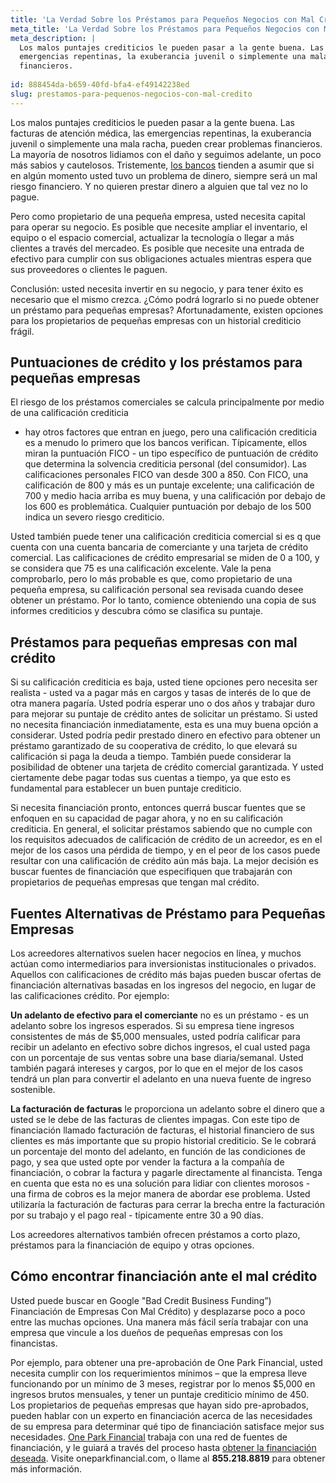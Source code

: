 ```yaml
---
title: 'La Verdad Sobre los Préstamos para Pequeños Negocios con Mal Crédito'
meta_title: 'La Verdad Sobre los Préstamos para Pequeños Negocios con Mal Crédito'
meta_description: |
  Los malos puntajes crediticios le pueden pasar a la gente buena. Las facturas de atención médica, las
  emergencias repentinas, la exuberancia juvenil o simplemente una mala racha, pueden crear problemas
  financieros.
  
id: 888454da-b659-40fd-bfa4-ef49142238ed
slug: prestamos-para-pequenos-negocios-con-mal-credito
---
```

Los malos puntajes crediticios le pueden pasar a la gente buena. Las facturas de atención médica, las
emergencias repentinas, la exuberancia juvenil o simplemente una mala racha, pueden crear problemas
financieros. La mayoría de nosotros lidiamos con el daño y seguimos adelante, un poco más sabios y
cautelosos. Tristemente, [los bancos](https://www.oneparkfinancial.com/es/articulos/porque-el-banco-nego-el-prestamo-de-su-pequena-empresa) tienden a asumir que si en algún momento usted tuvo un problema
de dinero, siempre será un mal riesgo financiero. Y no quieren prestar dinero a alguien que tal vez no lo
pague.
 
Pero como propietario de una pequeña empresa, usted necesita capital para operar su negocio. Es
posible que necesite ampliar el inventario, el equipo o el espacio comercial, actualizar la tecnología o
llegar a más clientes a través del mercadeo. Es posible que necesite una entrada de efectivo para
cumplir con sus obligaciones actuales mientras espera que sus proveedores o clientes le paguen.

Conclusión: usted necesita invertir en su negocio, y para tener éxito es necesario que el mismo crezca.
¿Cómo podrá lograrlo si no puede obtener un préstamo para pequeñas empresas? Afortunadamente,
existen opciones para los propietarios de pequeñas empresas con un historial crediticio frágil.

## Puntuaciones de crédito y los préstamos para pequeñas empresas


El riesgo de los préstamos comerciales se calcula principalmente por medio de una calificación crediticia
- hay otros factores que entran en juego, pero una calificación crediticia es a menudo lo primero que los
bancos verifican. Típicamente, ellos miran la puntuación FICO - un tipo específico de puntuación de
crédito que determina la solvencia crediticia personal (del consumidor). Las calificaciones personales
FICO van desde 300 a 850. Con FICO, una calificación de 800 y más es un puntaje excelente; una
calificación de 700 y medio hacia arriba es muy buena, y una calificación por debajo de los 600 es
problemática. Cualquier puntuación por debajo de los 500 indica un severo riesgo crediticio.

Usted también puede tener una calificación crediticia comercial si es q que cuenta con una cuenta
bancaria de comerciante y una tarjeta de crédito comercial. Las calificaciones de crédito empresarial se
miden de 0 a 100, y se considera que 75 es una calificación excelente. Vale la pena comprobarlo, pero lo
más probable es que, como propietario de una pequeña empresa, su calificación personal sea revisada
cuando desee obtener un préstamo. Por lo tanto, comience obteniendo una copia de sus informes
crediticios y descubra cómo se clasifica su puntaje.

## Préstamos para pequeñas empresas con mal crédito


Si su calificación crediticia es baja, usted tiene opciones pero necesita ser realista - usted va a pagar más
en cargos y tasas de interés de lo que de otra manera pagaría. Usted podría esperar uno o dos años y
trabajar duro para mejorar su puntaje de crédito antes de solicitar un préstamo. Si usted no necesita
financiación inmediatamente, esta es una muy buena opción a considerar. Usted podría pedir prestado
dinero en efectivo para obtener un préstamo garantizado de su cooperativa de crédito, lo que elevará su
calificación si paga la deuda a tiempo. También puede considerar la posibilidad de obtener una tarjeta
de crédito comercial garantizada. Y usted ciertamente debe pagar todas sus cuentas a tiempo, ya que
esto es fundamental para establecer un buen puntaje crediticio.

Si necesita financiación pronto, entonces querrá buscar fuentes que se enfoquen en su capacidad de
pagar ahora, y no en su calificación crediticia. En general, el solicitar préstamos sabiendo que no cumple
con los requisitos adecuados de calificación de crédito de un acreedor, es en el mejor de los casos una
pérdida de tiempo, y en el peor de los casos puede resultar con una calificación de crédito aún más baja.
La mejor decisión es buscar fuentes de financiación que especifiquen que trabajarán con propietarios de
pequeñas empresas que tengan mal crédito.

## Fuentes Alternativas de Préstamo para Pequeñas Empresas


Los acreedores alternativos suelen hacer negocios en línea, y muchos actúan como intermediarios para
inversionistas institucionales o privados. Aquellos con calificaciones de crédito más bajas pueden buscar
ofertas de financiación alternativas basadas en los ingresos del negocio, en lugar de las calificaciones
crédito. Por ejemplo:

**Un adelanto de efectivo para el comerciante** no es un préstamo - es un adelanto sobre los ingresos 
esperados. Si su empresa tiene ingresos consistentes de más de $5,000 mensuales, usted podría calificar
para recibir un adelanto en efectivo sobre dichos ingresos, el cual usted paga con un porcentaje de sus
ventas sobre una base diaria/semanal. Usted también pagará intereses y cargos, por lo que en el mejor
de los casos tendrá un plan para convertir el adelanto en una nueva fuente de ingreso sostenible.

**La facturación de facturas** le proporciona un adelanto sobre el dinero que a usted se le debe de las facturas de clientes impagas. Con este tipo de financiación llamado facturación de facturas, el historial
financiero de sus clientes es más importante que su propio historial crediticio. Se le cobrará un
porcentaje del monto del adelanto, en función de las condiciones de pago, y sea que usted opte por
vender la factura a la compañía de financiación, o cobrar la factura y pagarle directamente al financista.
Tenga en cuenta que esta no es una solución para lidiar con clientes morosos - una firma de cobros es la
mejor manera de abordar ese problema. Usted utilizaría la facturación de facturas para cerrar la brecha
entre la facturación por su trabajo y el pago real - típicamente entre 30 a 90 días.

Los acreedores alternativos también ofrecen préstamos a corto plazo, préstamos para la financiación de
equipo y otras opciones.

## Cómo encontrar financiación ante el mal crédito


Usted puede buscar en Google &quot;Bad Credit Business Funding”) Financiación de Empresas Con Mal
Crédito) y desplazarse poco a poco entre las muchas opciones. Una manera más fácil sería trabajar con
una empresa que vincule a los dueños de pequeñas empresas con los financistas.

Por ejemplo, para obtener una pre-aprobación de One Park Financial, usted necesita cumplir con los
requerimientos mínimos – que la empresa lleve funcionando por un mínimo de 3 meses, registrar por lo
menos $5,000 en ingresos brutos mensuales, y tener un puntaje crediticio mínimo de 450. Los
propietarios de pequeñas empresas que hayan sido pre-aprobados, pueden hablar con un experto en
financiación acerca de las necesidades de su empresa para determinar qué tipo de financiación satisface
mejor sus necesidades. [One Park Financial](https://www.oneparkfinancial.com/es/) trabaja con una red de fuentes de financiación, y le guiará a
través del proceso hasta [obtener la financiación deseada](https://www.oneparkfinancial.com/es/preaprob). Visite oneparkfinancial.com, o llame al
**855.218.8819** para obtener más información.